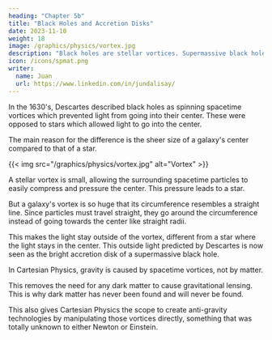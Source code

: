 ```yaml
---
heading: "Chapter 5b"
title: "Black Holes and Accretion Disks"
date: 2023-11-10
weight: 18
image: /graphics/physics/vortex.jpg
description: "Black holes are stellar vortices. Supermassive black holes are galactic vortices"
icon: /icons/spmat.png
writer:
  name: Juan
  url: https://www.linkedin.com/in/jundalisay/
---
```



<!-- How Descartes Described the Mechanism of . -->

In the 1630's, Descartes described black holes as spinning spacetime vortices which prevented light from going into their center. These were opposed to stars which allowed light to go into the center.

The main reason for the difference is the sheer size of a galaxy's center compared to that of a star.

{{< img src="/graphics/physics/vortex.jpg" alt="Vortex" >}}

A stellar vortex is small, allowing the surrounding spacetime particles to easily compress and pressure the center. This pressure leads to a star.

But a galaxy's vortex is so huge that its circumference resembles a straight line. Since particles must travel straight, they go around the circumference instead of going towards the center like straight radii.

This makes the light stay outside of the vortex, different from a star where the light stays in the center. This outside light predicted by Descartes is now seen as the bright accretion disk of a supermassive black hole.

In Cartesian Physics, gravity is caused by spacetime vortices, not by matter. 

This removes the need for any dark matter to cause gravitational lensing. This is why dark matter has never been found and will never be found. 

This also gives Cartesian Physics the scope to create anti-gravity technologies by manipulating those vortices directly, something that was totally unknown to either Newton or Einstein.

